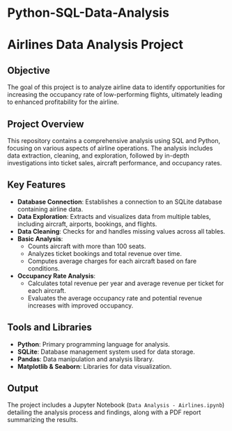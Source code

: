 # Python-SQL-Data-Analysis

# Airlines Data Analysis Project

## Objective
The goal of this project is to analyze airline data to identify opportunities for increasing the occupancy rate of low-performing flights, ultimately leading to enhanced profitability for the airline.

## Project Overview
This repository contains a comprehensive analysis using SQL and Python, focusing on various aspects of airline operations. The analysis includes data extraction, cleaning, and exploration, followed by in-depth investigations into ticket sales, aircraft performance, and occupancy rates.

## Key Features
- **Database Connection**: Establishes a connection to an SQLite database containing airline data.
- **Data Exploration**: Extracts and visualizes data from multiple tables, including aircraft, airports, bookings, and flights.
- **Data Cleaning**: Checks for and handles missing values across all tables.
- **Basic Analysis**:
  - Counts aircraft with more than 100 seats.
  - Analyzes ticket bookings and total revenue over time.
  - Computes average charges for each aircraft based on fare conditions.
- **Occupancy Rate Analysis**:
  - Calculates total revenue per year and average revenue per ticket for each aircraft.
  - Evaluates the average occupancy rate and potential revenue increases with improved occupancy.

## Tools and Libraries
- **Python**: Primary programming language for analysis.
- **SQLite**: Database management system used for data storage.
- **Pandas**: Data manipulation and analysis library.
- **Matplotlib & Seaborn**: Libraries for data visualization.

## Output
The project includes a Jupyter Notebook (`Data Analysis - Airlines.ipynb`) detailing the analysis process and findings, along with a PDF report summarizing the results.


